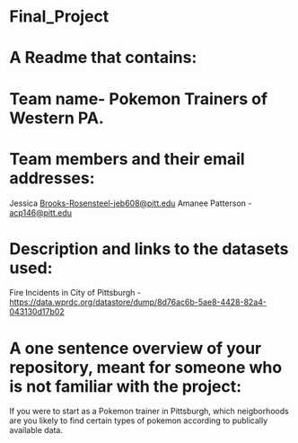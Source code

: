 # Final_Project
# A Readme that contains:
# Team name- Pokemon Trainers of Western PA.
# Team members and their email addresses:
Jessica Brooks-Rosensteel-jeb608@pitt.edu
Amanee Patterson - acp146@pitt.edu
# Description and links to the datasets used:
Fire Incidents in City of Pittsburgh - https://data.wprdc.org/datastore/dump/8d76ac6b-5ae8-4428-82a4-043130d17b02


# A one sentence overview of your repository, meant for someone who is not familiar with the project:
If you were to start as a Pokemon trainer in Pittsburgh, which neigborhoods are you likely to find certain types of pokemon according to publically available data. 
